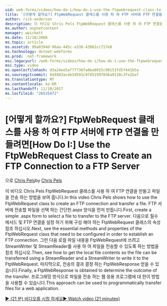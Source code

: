 ```yaml
---
uid: web-forms/videos/how-do-i/how-do-i-use-the-ftpwebrequest-class-to-create-an-ftp-connection-to-a-ftp-server
title: '[어떻게 할까요?] FtpWebRequest 클래스를 사용 하 여 FTP 서버에 FTP 연결을 만들려면 | Microsoft Docs'
author: rick-anderson
description: 이 비디오 Chris Pels FtpWebRequest 클래스를 사용 하 여 FTP 연결을 만들고 파일을 전송 하는 방법을 보여 줍니다. 첫째, 문자열을 간단한.aspx 양식 만들기...
ms.author: aspnetcontent
manager: wpickett
ms.date: 12/18/2008
ms.topic: article
ms.assetid: 99a0394d-96aa-445c-a338-43961cc717e8
ms.technology: dotnet-webforms
ms.prod: .net-framework
msc.legacyurl: /web-forms/videos/how-do-i/how-do-i-use-the-ftpwebrequest-class-to-create-an-ftp-connection-to-a-ftp-server
msc.type: video
ms.openlocfilehash: d3a24ee5af77736fa0be8015c90153fd5f441b5a
ms.sourcegitcommit: 9a9483aceb34591c97451997036a9120c3fe2baf
ms.translationtype: MT
ms.contentlocale: ko-KR
ms.lasthandoff: 11/10/2017
ms.locfileid: "26525472"
---
```

<a name="how-do-i-use-the-ftpwebrequest-class-to-create-an-ftp-connection-to-a-ftp-server"></a><span data-ttu-id="156e3-104">[어떻게 할까요?] FtpWebRequest 클래스를 사용 하 여 FTP 서버에 FTP 연결을 만들려면</span><span class="sxs-lookup"><span data-stu-id="156e3-104">[How Do I:] Use the FtpWebRequest Class to Create an FTP Connection to a FTP Server</span></span>
====================
<span data-ttu-id="156e3-105">으로 [Chris Pels](https://twitter.com/chrispels)</span><span class="sxs-lookup"><span data-stu-id="156e3-105">by [Chris Pels](https://twitter.com/chrispels)</span></span>

<span data-ttu-id="156e3-106">이 비디오 Chris Pels FtpWebRequest 클래스를 사용 하 여 FTP 연결을 만들고 파일을 전송 하는 방법을 보여 줍니다.</span><span class="sxs-lookup"><span data-stu-id="156e3-106">In this video Chris Pels shows how to use the FtpWebRequest class to create an FTP connection and transfer a file.</span></span> <span data-ttu-id="156e3-107">FTP 서버에 전송할 파일을 선택 하는 간단한.aspx 양식을 먼저 만듭니다.</span><span class="sxs-lookup"><span data-stu-id="156e3-107">First, create a simple .aspx form to select a file to transfer to the FTP server.</span></span> <span data-ttu-id="156e3-108">다음으로 필수 메서드 및 FTP 연결을 설정 하기 위해 구성 해야 하는 FtpWebRequest 클래스의 속성 참조 하십시오.</span><span class="sxs-lookup"><span data-stu-id="156e3-108">Next, see the essential methods and properties of the FtpWebRequest class that need to be configured in order to establish an FTP connection.</span></span> <span data-ttu-id="156e3-109">그런 다음 로컬 파일 내용을 FtpWebRequest에 쓰려고 StreamWriter 및 StreamReader를 사용 하 여 파일을 전송할 수 있도록 하는 방법을 참조 하십시오.</span><span class="sxs-lookup"><span data-stu-id="156e3-109">Then, see how to get the local file contents so the file can be transferred using a StreamReader and a StreamWriter to write it to the FtpWebRequest.</span></span> <span data-ttu-id="156e3-110">마지막으로, 전송의 결과 결정 하는 FtpWebResponse 얻을 수 있습니다.</span><span class="sxs-lookup"><span data-stu-id="156e3-110">Finally, a FtpWebResponse is obtained to determine the outcome of the transfer.</span></span> <span data-ttu-id="156e3-111">프로그래밍 방식으로 파일을 전송 하는 웹 응용 프로그램에 대 한이 방법을 사용할 수 있습니다.</span><span class="sxs-lookup"><span data-stu-id="156e3-111">This approach can be used to programmatically transfer files for a web application.</span></span>

[<span data-ttu-id="156e3-112">&#9654; (21 분) 비디오를 시청 하세요</span><span class="sxs-lookup"><span data-stu-id="156e3-112">&#9654; Watch video (21 minutes)</span></span>](https://channel9.msdn.com/Blogs/ASP-NET-Site-Videos/how-do-i-use-the-ftpwebrequest-class-to-create-an-ftp-connection-to-a-ftp-server)
